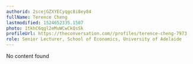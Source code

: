 ```yaml
---
authorid: 2scejGZXYECyqgc8i8ey84
fullName: Terence Cheng
lastmodified: 1524652335.1507
photo: 1tkhC6qgl2eMuWCwCkQsSk
profileUrl: https://theconversation.com//profiles/terence-cheng-7973
role: Senior Lecturer, School of Economics, University of Adelaide
---
```

No content found